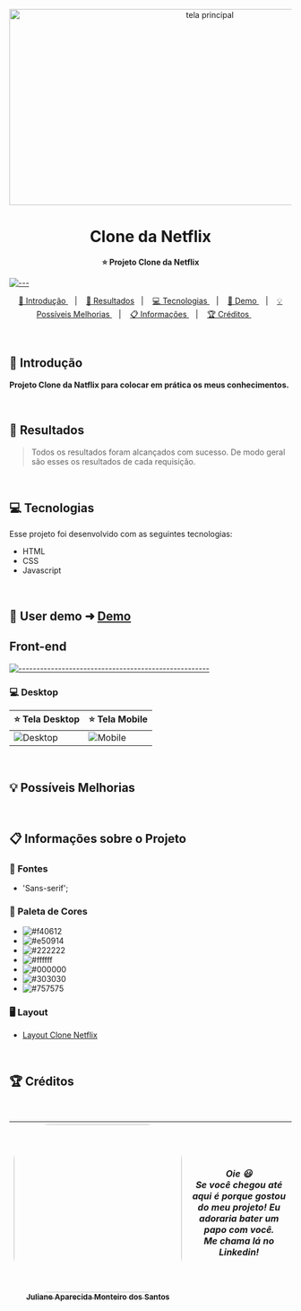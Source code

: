 <p align="center">
  <img src="https://github.com/JulianeMonteiro/Netflix-Clone/blob/main/img/readme.png" alt="tela principal" width="700" height="350" />
</p>

<h1 align="center"> Clone da Netflix </h1>

<p align="center">
  <b> ⭐ Projeto Clone da Netflix </b></br>
</p>

[![---](https://raw.githubusercontent.com/andreasbm/readme/master/assets/lines/colored.png)](#table-of-contents)

<p align="center">
  <a href="#Introdução"> 🧩 Introdução </a>&nbsp;&nbsp;&nbsp;|&nbsp;&nbsp;&nbsp;
  <a href="#Resultados"> 🚀 Resultados</a>&nbsp;&nbsp;&nbsp;|&nbsp;&nbsp;&nbsp;
  <a href="#Tecnologias"> 💻 Tecnologias </a>&nbsp;&nbsp;&nbsp;|&nbsp;&nbsp;&nbsp;
  <a href="#Demo"> 📲 Demo </a>&nbsp;&nbsp;&nbsp;|&nbsp;&nbsp;&nbsp;
  <a href="#Ideias">💡 Possíveis Melhorias </a>&nbsp;&nbsp;&nbsp;|&nbsp;&nbsp;&nbsp;
  <a href="#Informações">📋 Informações </a>&nbsp;&nbsp;&nbsp;|&nbsp;&nbsp;&nbsp;
  <a href="#Creditos"> 🏆 Créditos </a>&nbsp;&nbsp;&nbsp;&nbsp;&nbsp;&nbsp;
</p>

<br/>

<a id="Introdução"></a>

## 🧩 Introdução
<p>  <b> Projeto Clone da Natflix para colocar em prática os meus conhecimentos.  </b></p>

<br/>

<a id="Resultados"></a>

## 🚀 Resultados

> Todos os resultados foram alcançados com sucesso. De modo geral são esses os resultados de cada requisição.

<br/>

<a id="Tecnologias"></a>

## 💻 Tecnologias

Esse projeto foi desenvolvido com as seguintes tecnologias:

- HTML
- CSS
- Javascript

<br/>

<a id="Demo"></a>

## 📲 User demo ➜ [Demo](https://julianemonteiro.github.io/Netflix-Clone/)

## Front-end

</summary>

[![-----------------------------------------------------](https://raw.githubusercontent.com/andreasbm/readme/master/assets/lines/colored.png)](#table-of-contents)

### 💻 Desktop

| ⭐ Tela Desktop                                                                                                    | ⭐ Tela Mobile                                                                                                       |
  ------------------------------------------------------------------------------------------------------------ | ---------------------------------------------------------------------------------------------------------------- | 
  ![Desktop](https://github.com/JulianeMonteiro/Netflix-Clone/blob/main/img/tela.png) | ![Mobile](https://github.com/JulianeMonteiro/Netflix-Clone/blob/main/img/mobile.png) |
<br />
<a id="Ideias"></a>

## 💡 Possíveis Melhorias

<br />

<a id="Informações"></a>

## 📋 Informações sobre o Projeto

### 🔡 Fontes

- 'Sans-serif';
  <br />

### 🎨 Paleta de Cores

- ![#f40612](https://placehold.co/15x15/f40612/f40612.png)
- ![#e50914](https://placehold.co/15x15/e50914/e50914.png)
- ![#222222](https://placehold.co/15x15/222222/222222.png)
- ![#ffffff](https://placehold.co/15x15/ffffff/ffffff.png)
- ![#000000](https://placehold.co/15x15/000000/000000.png)
- ![#303030](https://placehold.co/15x15/303030/303030.png)
- ![#757575](https://placehold.co/15x15/757575/757575.png)
  <br />

### 🖥️ Layout

- [Layout Clone Netflix](https://www.figma.com/file/XXmaNgbSfzouQAlF77BB2H/Untitled?node-id=0-1&t=0CPb08uSa5UuDWhP-0)

<br />

<a id="Creditos"></a>

## 🏆 Créditos

<br />

<div >

| [<img src="https://avatars.githubusercontent.com/u/51388071?s=400&u=d9972902dc501a7cf903921900605fbcb22367c1&v=4" width=300 style="border-radius: 65px;" ><br><sub> Juliane Aparecida Monteiro dos Santos </sub>](https://www.linkedin.com/in/juliane-aparecida-monteiro-dos-santos/) | **_Oie 😃 <br /> Se você chegou até aqui é porque gostou do meu projeto! Eu adoraria bater um papo com você. <br /> Me chama lá no Linkedin!_** |
| ------------------------------------------------------------------------------------------------------------------------------------------------------------------------------------------------------------------------------------------------------------------------------------- | ----------------------------------------------------------------------------------------------------------------------------------------------- |

</div>
